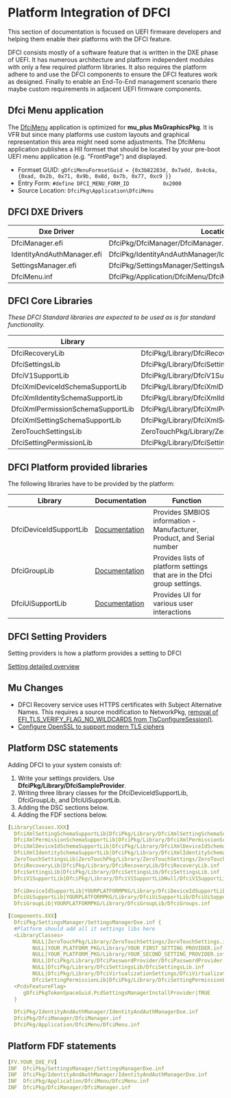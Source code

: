# Platform Integration of DFCI

This section of documentation is focused on UEFI firmware developers and helping them enable their platforms with the DFCI feature.  

DFCI consists mostly of a software feature that is written in the DXE phase of UEFI.  It has numerous architecture and platform independent modules with only a few required platform libraries.  It also requires the platform adhere to and use the DFCI components to ensure the DFCI features work as designed.  Finally to enable an End-To-End management scenario there maybe custom requirements in adjacent UEFI firmware components.

## Dfci Menu application

The [DfciMenu](https://github.com/microsoft/mu_plus/tree/dev/201908/DfciPkg/Application/DfciMenu) application is optimized for **mu_plus MsGraphicsPkg**.  It is VFR but since many platforms use custom layouts and graphical representation this area might need some adjustments.  The DfciMenu application publishes a HII formset that should be located by your pre-boot UEFI menu application (e.g. "FrontPage") and displayed.

* Formset GUID: `gDfciMenuFormsetGuid = {0x3b82283d, 0x7add, 0x4c6a, {0xad, 0x2b, 0x71, 0x9b, 0x8d, 0x7b, 0x77, 0xc9 }}`
* Entry Form: `#define DFCI_MENU_FORM_ID           0x2000`
* Source Location: `DfciPkg\Application\DfciMenu`

## DFCI DXE Drivers

| Dxe Driver | Location |
| ---| ---|
| DfciManager.efi | DfciPkg/DfciManager/DfciManager.inf |
| IdentityAndAuthManager.efi | DfciPkg/IdentityAndAuthManager/IdentityAndAuthManagerDxe.inf |
| SettingsManager.efi | DfciPkg/SettingsManager/SettingsManagerDxe.inf |
| DfciMenu.inf | DfciPkg/Application/DfciMenu/DfciMenu.inf |

## DFCI Core Libraries

*These DFCI Standard libraries are expected to be used as is for standard functionality.*

| Library | Location |
| --- | ---|
| DfciRecoveryLib | DfciPkg/Library/DfciRecoveryLib/DfciRecoveryLib.inf |
| DfciSettingsLib | DfciPkg/Library/DfciSettingsLib/DfciSettingsLib.inf |
| DfciV1SupportLib | DfciPkg/Library/DfciV1SupportLibNull/DfciV1SupportLibNull.inf |
| DfciXmlDeviceIdSchemaSupportLib | DfciPkg/Library/DfciXmlDeviceIdSchemaSupportLib/DfciXmlDeviceIdSchemaSupportLib.inf |
| DfciXmlIdentitySchemaSupportLib | DfciPkg/Library/DfciXmlIdentitySchemaSupportLib/DfciXmlIdentitySchemaSupportLib.inf |
| DfciXmlPermissionSchemaSupportLib | DfciPkg/Library/DfciXmlPermissionSchemaSupportLib/DfciXmlPermissionSchemaSupportLib.inf |
| DfciXmlSettingSchemaSupportLib | DfciPkg/Library/DfciXmlSettingSchemaSupportLib/DfciXmlSettingSchemaSupportLib.inf |
| ZeroTouchSettingsLib | ZeroTouchPkg/Library/ZeroTouchSettings/ZeroTouchSettings.inf|
| DfciSettingPermissionLib | DfciPkg/Library/DfciSettingPermissionLib/DfciSettingPermissionLib.inf |

## DFCI Platform provided libraries

The following libraries have to be provided by the platform:

| Library | Documentation | Function |
| ----- | -----| ----- |
| DfciDeviceIdSupportLib | [Documentation](DfciDeviceIdSupportLib.md) | Provides SMBIOS information - Manufacturer, Product, and Serial number |
| DfciGroupLib | [Documentation](DfciGroups.md) | Provides lists of platform settings that are in the Dfci group settings.
| DfciUiSupportLib | [Documentation](DfciUiSupportLib.md) | Provides UI for various user interactions |

## DFCI Setting Providers

Setting providers is how a platform provides a setting to DFCI

[Setting detailed overview](DfciSettingProviders.md)

## Mu Changes

* DFCI Recovery service uses HTTPS certificates with Subject Alternative Names.  This requires a source modification to NetworkPkg, [removal of EFI_TLS_VERIFY_FLAG_NO_WILDCARDS from TlsConfigureSession()](https://github.com/microsoft/mu_basecore/commit/931ff1a45ce13a6a8c3e296f89c6de21f23a17ed#diff-620e10fa41a63814688b931d19fefa89R628).
* [Configure OpenSSL to support modern TLS ciphers](https://github.com/microsoft/mu_tiano_plus/commit/1f3b135ddc821718a78c352316197889c5d3e0c2)

## Platform DSC statements

Adding DFCI to your system consists of:

1. Write your settings providers. Use **DfciPkg/Library/DfciSampleProvider**.
2. Writing three library classes for the DfciDeviceIdSupportLib, DfciGroupLib, and DfciUiSupportLib.
3. Adding the DSC sections below.
4. Adding the FDF sections below.

``` yaml
[LibraryClasses.XXX]
  DfciXmlSettingSchemaSupportLib|DfciPkg/Library/DfciXmlSettingSchemaSupportLib/DfciXmlSettingSchemaSupportLib.inf
  DfciXmlPermissionSchemaSupportLib|DfciPkg/Library/DfciXmlPermissionSchemaSupportLib/DfciXmlPermissionSchemaSupportLib.inf
  DfciXmlDeviceIdSchemaSupportLib|DfciPkg/Library/DfciXmlDeviceIdSchemaSupportLib/DfciXmlDeviceIdSchemaSupportLib.inf
  DfciXmlIdentitySchemaSupportLib|DfciPkg/Library/DfciXmlIdentitySchemaSupportLib/DfciXmlIdentitySchemaSupportLib.inf
  ZeroTouchSettingsLib|ZeroTouchPkg/Library/ZeroTouchSettings/ZeroTouchSettings.inf
  DfciRecoveryLib|DfciPkg/Library/DfciRecoveryLib/DfciRecoveryLib.inf
  DfciSettingsLib|DfciPkg/Library/DfciSettingsLib/DfciSettingsLib.inf
  DfciV1SupportLib|DfciPkg/Library/DfciV1SupportLibNull/DfciV1SupportLibNull.inf

  DfciDeviceIdSupportLib|YOURPLATFORMPKG/Library/DfciDeviceIdSupportLib/DfciDeviceIdSupportLib.inf
  DfciUiSupportLib|YOURPLATFORMPKG/Library/DfciUiSupportLib/DfciUiSupportLib.inf
  DfciGroupLib|YOURPLATFORMPKG/Library/DfciGroupLib/DfciGroups.inf

[Components.XXX]
  DfciPkg/SettingsManager/SettingsManagerDxe.inf {
  #Platform should add all it settings libs here
  <LibraryClasses>
        NULL|ZeroTouchPkg/Library/ZeroTouchSettings/ZeroTouchSettings.inf
        NULL|YOUR_PLATFORM_PKG/Library/YOUR_FIRST_SETTING_PROVIDER.inf
        NULL|YOUR_PLATFORM_PKG/Library/YOUR_SECOND_SETTING_PROVIDER.inf
        NULL|DfciPkg/Library/DfciPasswordProvider/DfciPasswordProvider.inf
        NULL|DfciPkg/Library/DfciSettingsLib/DfciSettingsLib.inf
        NULL|DfciPkg/Library/DfciVirtualizationSettings/DfciVirtualizationSettings.inf
        DfciSettingPermissionLib|DfciPkg/Library/DfciSettingPermissionLib/DfciSettingPermissionLib.inf
  <PcdsFeatureFlag>
     gDfciPkgTokenSpaceGuid.PcdSettingsManagerInstallProvider|TRUE
  }
  
  DfciPkg/IdentityAndAuthManager/IdentityAndAuthManagerDxe.inf
  DfciPkg/DfciManager/DfciManager.inf
  DfciPkg/Application/DfciMenu/DfciMenu.inf

```

## Platform FDF statements

```yaml
[FV.YOUR_DXE_FV]
INF  DfciPkg/SettingsManager/SettingsManagerDxe.inf
INF  DfciPkg/IdentityAndAuthManager/IdentityAndAuthManagerDxe.inf
INF  DfciPkg/Application/DfciMenu/DfciMenu.inf
INF  DfciPkg/DfciManager/DfciManager.inf
```
